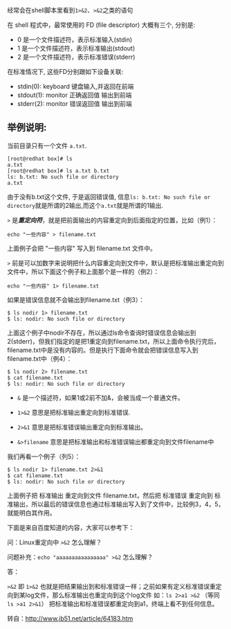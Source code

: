 
经常会在shell脚本里看到`1>&2`、`>&2`之类的语句

在 shell 程式中，最常使用的 FD (file descriptor) 大概有三个, 分别是:
- 0 是一个文件描述符，表示标准输入(stdin)
- 1 是一个文件描述符，表示标准输出(stdout)
- 2 是一个文件描述符，表示标准错误(stderr)

在标准情况下, 这些FD分别跟如下设备关联:
- stdin(0): keyboard 键盘输入,并返回在前端
- stdout(1): monitor 正确返回值 输出到前端
- stderr(2): monitor 错误返回值 输出到前端

举例说明:
--
当前目录只有一个文件 `a.txt`.
```
[root@redhat box]# ls
a.txt
[root@redhat box]# ls a.txt b.txt
ls: b.txt: No such file or directory
a.txt
```
由于没有b.txt这个文件, 于是返回错误值, 信息`ls: b.txt: No such file or directory`就是所谓的2输出,而这个`a.txt`就是所谓的1输出.

`>` 是***重定向符***，就是把前面输出的内容重定向到后面指定的位置，比如（例1）：
```
echo "一些内容" > filename.txt
```

上面例子会把 "一些内容" 写入到 filename.txt 文件中。

`>` 前是可以加数字来说明把什么内容重定向到文件中，默认是把标准输出重定向到文件中，所以下面这个例子和上面那个是一样的（例2）：
```
echo "一些内容" 1> filename.txt
```

如果是错误信息就不会输出到filename.txt（例3）：
```
$ ls nodir 1> filename.txt
$ ls: nodir: No such file or directory
```

上面这个例子中nodir不存在，所以通过ls命令查询时错误信息会输出到 2(stderr)，但我们指定的是把1重定向到filename.txt，所以上面命令执行完后，filename.txt中是没有内容的。但是执行下面命令就会把错误信息写入到filename.txt中（例4）：
```
$ ls nodir 2> filename.txt
$ cat filename.txt
$ ls: nodir: No such file or directory
```
- `&` 是一个描述符，如果1或2前不加&，会被当成一个普通文件。

- `1>&2` 意思是把标准输出重定向到标准错误.

- `2>&1` 意思是把标准错误输出重定向到标准输出。

- `&>filename` 意思是把标准输出和标准错误输出都重定向到文件filename中

我们再看一个例子（列5）：
```
$ ls nodir 1> filename.txt 2>&1
$ cat filename.txt
$ ls: nodir: No such file or directory
```
上面例子把 标准输出 重定向到文件 filename.txt，然后把 标准错误 重定向到 标准输出，所以最后的错误信息也通过标准输出写入到了文件中，比较例3，4，5，就能明白其作用。

下面是来自百度知道的内容，大家可以参考下：

问：Linux重定向中 `>&2` 怎么理解？

问题补充：`echo "aaaaaaaaaaaaaaaa" >&2` 怎么理解？

答：

`>&2` 即 `1>&2` 也就是把结果输出到和标准错误一样；之前如果有定义标准错误重定向到某log文件，那么标准输出也重定向到这个log文件
如：`ls 2>a1 >&2` （等同 `ls >a1 2>&1`）
把标准输出和标准错误都重定向到a1，终端上看不到任何信息。

转自：http://www.jb51.net/article/64183.htm
